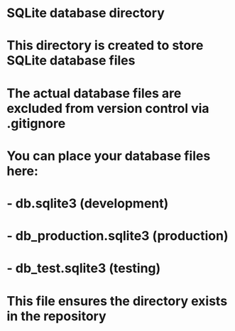 # SQLite database directory
# This directory is created to store SQLite database files
# The actual database files are excluded from version control via .gitignore

# You can place your database files here:
# - db.sqlite3 (development)
# - db_production.sqlite3 (production)
# - db_test.sqlite3 (testing)

# This file ensures the directory exists in the repository
